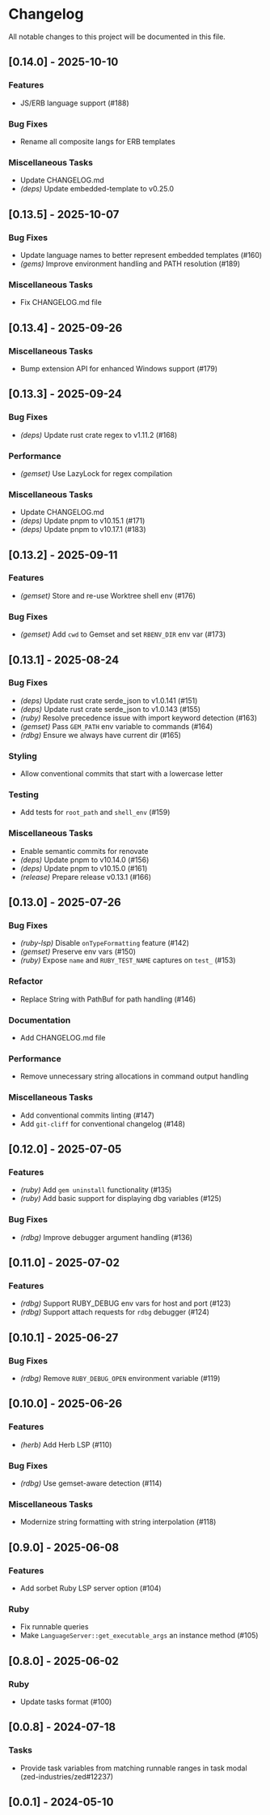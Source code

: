 # Changelog

All notable changes to this project will be documented in this file.

## [0.14.0] - 2025-10-10

### Features

- JS/ERB language support (#188)

### Bug Fixes

- Rename all composite langs for ERB templates

### Miscellaneous Tasks

- Update CHANGELOG.md
- *(deps)* Update embedded-template to v0.25.0

## [0.13.5] - 2025-10-07

### Bug Fixes

- Update language names to better represent embedded templates (#160)
- *(gems)* Improve environment handling and PATH resolution (#189)

### Miscellaneous Tasks

- Fix CHANGELOG.md file

## [0.13.4] - 2025-09-26

### Miscellaneous Tasks

- Bump extension API for enhanced Windows support (#179)

## [0.13.3] - 2025-09-24

### Bug Fixes

- *(deps)* Update rust crate regex to v1.11.2 (#168)

### Performance

- *(gemset)* Use LazyLock for regex compilation

### Miscellaneous Tasks

- Update CHANGELOG.md
- *(deps)* Update pnpm to v10.15.1 (#171)
- *(deps)* Update pnpm to v10.17.1 (#183)

## [0.13.2] - 2025-09-11

### Features

- *(gemset)* Store and re-use Worktree shell env (#176)

### Bug Fixes

- *(gemset)* Add `cwd` to Gemset and set `RBENV_DIR` env var (#173)

## [0.13.1] - 2025-08-24

### Bug Fixes

- *(deps)* Update rust crate serde_json to v1.0.141 (#151)
- *(deps)* Update rust crate serde_json to v1.0.143 (#155)
- *(ruby)* Resolve precedence issue with import keyword detection (#163)
- *(gemset)* Pass `GEM_PATH` env variable to commands (#164)
- *(rdbg)* Ensure we always have current dir (#165)

### Styling

- Allow conventional commits that start with a lowercase letter

### Testing

- Add tests for `root_path` and `shell_env` (#159)

### Miscellaneous Tasks

- Enable semantic commits for renovate
- *(deps)* Update pnpm to v10.14.0 (#156)
- *(deps)* Update pnpm to v10.15.0 (#161)
- *(release)* Prepare release v0.13.1 (#166)

## [0.13.0] - 2025-07-26

### Bug Fixes

- *(ruby-lsp)* Disable `onTypeFormatting` feature (#142)
- *(gemset)* Preserve env vars (#150)
- *(ruby)* Expose `name` and `RUBY_TEST_NAME` captures on `test_` (#153)

### Refactor

- Replace String with PathBuf for path handling (#146)

### Documentation

- Add CHANGELOG.md file

### Performance

- Remove unnecessary string allocations in command output handling

### Miscellaneous Tasks

- Add conventional commits linting (#147)
- Add `git-cliff` for conventional changelog (#148)

## [0.12.0] - 2025-07-05

### Features

- *(ruby)* Add `gem uninstall` functionality (#135)
- *(ruby)* Add basic support for displaying dbg variables (#125)

### Bug Fixes

- *(rdbg)* Improve debugger argument handling (#136)

## [0.11.0] - 2025-07-02

### Features

- *(rdbg)* Support RUBY_DEBUG env vars for host and port (#123)
- *(rdbg)* Support attach requests for `rdbg` debugger (#124)

## [0.10.1] - 2025-06-27

### Bug Fixes

- *(rdbg)* Remove `RUBY_DEBUG_OPEN` environment variable (#119)

## [0.10.0] - 2025-06-26

### Features

- *(herb)* Add Herb LSP (#110)

### Bug Fixes

- *(rdbg)* Use gemset-aware detection (#114)

### Miscellaneous Tasks

- Modernize string formatting with string interpolation (#118)

## [0.9.0] - 2025-06-08

### Features

- Add sorbet Ruby LSP server option (#104)

### Ruby

- Fix runnable queries
- Make `LanguageServer::get_executable_args` an instance method (#105)

## [0.8.0] - 2025-06-02

### Ruby

- Update tasks format (#100)

## [0.0.8] - 2024-07-18

### Tasks

- Provide task variables from matching runnable ranges in task modal (zed-industries/zed#12237)

## [0.0.1] - 2024-05-10

